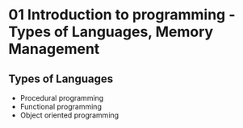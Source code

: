 # 01 Introduction to programming -Types of Languages, Memory Management

## Types of Languages

- Procedural programming
- Functional programming
- Object oriented programming
